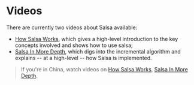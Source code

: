 # Videos

There are currently two videos about Salsa available:

- [How Salsa Works](https://youtu.be/_muY4HjSqVw), which gives a
  high-level introduction to the key concepts involved and shows how
  to use salsa;
- [Salsa In More Depth](https://www.youtube.com/watch?v=i_IhACacPRY),
  which digs into the incremental algorithm and explains -- at a
  high-level -- how Salsa is implemented.

> If you're in China, watch videos on [How Salsa Works](https://www.bilibili.com/video/BV1Df4y1A7t3/), [Salsa In More Depth](https://www.bilibili.com/video/BV1AM4y1G7E4/).
